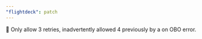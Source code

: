 ```yaml
---
"flightdeck": patch
---
```


🐛 Only allow 3 retries, inadvertently allowed 4 previously by a on OBO error.
